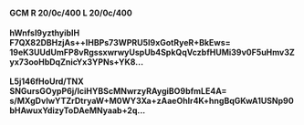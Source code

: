 #### GCM R 20/0c/400 L 20/0c/400
**hWnfsI9yzthyibIH**<br/>**F7QX82DBHzjAs++IHBPs73WPRU5l9xGotRyeR+BkEws=**<br/>**19eK3UUdUmFP8vRgssxwrwyUspUb4SpkQqVczbfHUMi39v0F5uHmv3Zyx73ooHbDqZnicYx3YPNs+YK8...**<br/><br/>
**L5j146fHoUrd/TNX**<br/>**SNGursGOypP6j/lciHYBScMNwrzyRAygiBO9bfmLE4A=**<br/>**s/MXgDvlwYTZrDtryaW+M0WY3Xa+zAaeOhlr4K+hngBqGKwA1USNp90bHAwuxYdizyToDAeMNyaab+2q...**